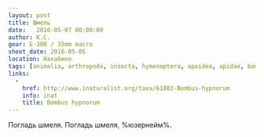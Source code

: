 ```yaml
---
layout: post
title: Шмель
date:   2016-05-07 00:00:00
author: К.С.
gear: E-300 / 35mm macro
shoot_date: 2016-05-05
location: Нахабино
tags: [animalia, arthropoda, insecta, hymenoptera, apoidea, apidae, bombus, bombus hypnorum]
links:
  -
    href: http://www.inaturalist.org/taxa/61803-Bombus-hypnorum
    info: inat
    title: Bombus hypnorum
---
```


Погладь шмеля. Погладь шмеля, %юзернейм%.
